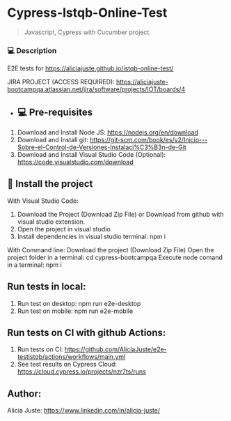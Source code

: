 # Cypress-Istqb-Online-Test

> Javascript, Cypress with Cucumber project.

### 💻 Description
E2E tests for https://aliciajuste.github.io/istqb-online-test/

JIRA PROJECT (ACCESS REQUIRED): https://aliciajuste-bootcampqa.atlassian.net/jira/software/projects/IOT/boards/4

- ## 💻 Pre-requisites

1. Download and Install Node JS: https://nodejs.org/en/download
2. Download and Install git: https://git-scm.com/book/es/v2/Inicio---Sobre-el-Control-de-Versiones-Instalaci%C3%B3n-de-Git
3. Download and Install Visual Studio Code (Optional): https://code.visualstudio.com/download

## 🚀 Install the project
With Visual Studio Code:
1. Download the Project (Download Zip File) or Download from github with visual studio extension.
2. Open the project in visual studio
3. Install dependencies in visual studio terminal: npm i

With Command line:
Download the project (Download Zip File)
Open the project folder in a terminal: cd cypress-bootcampqa
Execute node comand in a terminal: npm i

## Run tests in local:
1. Run test on desktop: npm run e2e-desktop
2. Run test on mobile: npm run e2e-mobile


##  Run tests on CI with github Actions:
1. Run tests on CI: https://github.com/AliciaJuste/e2e-testistqb/actions/workflows/main.yml
2. See test results on Cypress Cloud: https://cloud.cypress.io/projects/nzr7ts/runs

## Author:
Alicia Juste: https://www.linkedin.com/in/alicia-juste/


